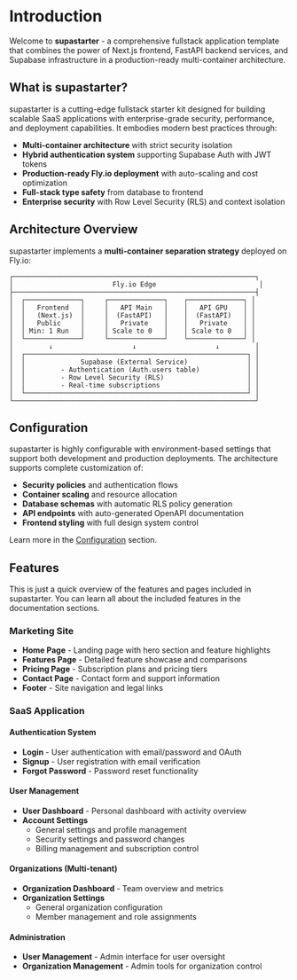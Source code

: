 # Introduction

Welcome to **supastarter** - a comprehensive fullstack application template that combines the power of Next.js frontend, FastAPI backend services, and Supabase infrastructure in a production-ready multi-container architecture.

## What is supastarter?

supastarter is a cutting-edge fullstack starter kit designed for building scalable SaaS applications with enterprise-grade security, performance, and deployment capabilities. It embodies modern best practices through:

- **Multi-container architecture** with strict security isolation
- **Hybrid authentication system** supporting Supabase Auth with JWT tokens
- **Production-ready Fly.io deployment** with auto-scaling and cost optimization
- **Full-stack type safety** from database to frontend
- **Enterprise security** with Row Level Security (RLS) and context isolation

## Architecture Overview

supastarter implements a **multi-container separation strategy** deployed on Fly.io:

```
┌─────────────────────────────────────────────────────────────┐
│                         Fly.io Edge                          │
├─────────────────────────────────────────────────────────────┤
│  ┌──────────────┐     ┌──────────────┐    ┌──────────────┐ │
│  │   Frontend   │     │   API Main   │    │   API GPU    │ │
│  │   (Next.js)  │     │  (FastAPI)   │    │  (FastAPI)   │ │
│  │   Public     │     │   Private    │    │   Private    │ │
│  │ Min: 1 Run   │     │ Scale to 0   │    │ Scale to 0   │ │
│  └──────────────┘     └──────────────┘    └──────────────┘ │
│         ↓                    ↓                    ↓         │
│  ┌────────────────────────────────────────────────────────┐ │
│  │              Supabase (External Service)               │ │
│  │         - Authentication (Auth.users table)            │ │
│  │         - Row Level Security (RLS)                     │ │
│  │         - Real-time subscriptions                      │ │
│  └────────────────────────────────────────────────────────┘ │
└─────────────────────────────────────────────────────────────┘
```

## Configuration

supastarter is highly configurable with environment-based settings that support both development and production deployments. The architecture supports complete customization of:

- **Security policies** and authentication flows
- **Container scaling** and resource allocation  
- **Database schemas** with automatic RLS policy generation
- **API endpoints** with auto-generated OpenAPI documentation
- **Frontend styling** with full design system control

Learn more in the [Configuration](Configuration.md) section.

## Features

This is just a quick overview of the features and pages included in supastarter. You can learn all about the included features in the documentation sections.

### Marketing Site
- **Home Page** - Landing page with hero section and feature highlights
- **Features Page** - Detailed feature showcase and comparisons
- **Pricing Page** - Subscription plans and pricing tiers
- **Contact Page** - Contact form and support information
- **Footer** - Site navigation and legal links

### SaaS Application

#### Authentication System
- **Login** - User authentication with email/password and OAuth
- **Signup** - User registration with email verification
- **Forgot Password** - Password reset functionality

#### User Management
- **User Dashboard** - Personal dashboard with activity overview
- **Account Settings**
  - General settings and profile management
  - Security settings and password changes
  - Billing management and subscription control

#### Organizations (Multi-tenant)
- **Organization Dashboard** - Team overview and metrics
- **Organization Settings**
  - General organization configuration
  - Member management and role assignments

#### Administration
- **User Management** - Admin interface for user oversight
- **Organization Management** - Admin tools for organization control

